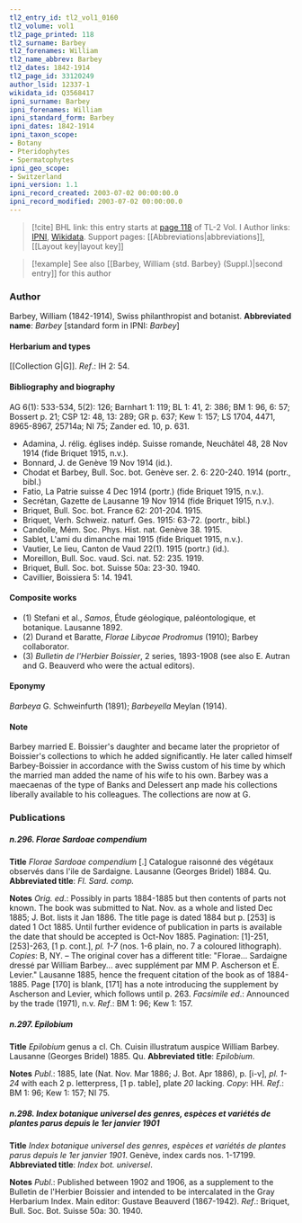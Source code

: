 ```yaml
---
tl2_entry_id: tl2_vol1_0160
tl2_volume: vol1
tl2_page_printed: 118
tl2_surname: Barbey
tl2_forenames: William
tl2_name_abbrev: Barbey
tl2_dates: 1842-1914
tl2_page_id: 33120249
author_lsid: 12337-1
wikidata_id: Q3568417
ipni_surname: Barbey
ipni_forenames: William
ipni_standard_form: Barbey
ipni_dates: 1842-1914
ipni_taxon_scope: 
- Botany
- Pteridophytes
- Spermatophytes
ipni_geo_scope: 
- Switzerland
ipni_version: 1.1
ipni_record_created: 2003-07-02 00:00:00.0
ipni_record_modified: 2003-07-02 00:00:00.0
---
```


> [!cite] BHL link: this entry starts at [page 118](https://www.biodiversitylibrary.org/page/33120249) of TL-2 Vol. I
> Author links: [IPNI](https://www.ipni.org/a/12337-1), [Wikidata](https://www.wikidata.org/wiki/Q3568417). Support pages: [[Abbreviations|abbreviations]], [[Layout key|layout key]]

> [!example] See also [[Barbey, William {std. Barbey} (Suppl.)|second entry]] for this author

### Author

Barbey, William (1842-1914), Swiss philanthropist and botanist. 
**Abbreviated name**: *Barbey* \[standard form in IPNI: *Barbey*\]

#### Herbarium and types

[[Collection G|G]].
*Ref*.: IH 2: 54.

#### Bibliography and biography

AG 6(1): 533-534, 5(2): 126; Barnhart 1: 119; BL 1: 41, 2: 386; BM 1: 96, 6: 57; Bossert p. 21; CSP 12: 48, 13: 289; GR p. 637; Kew 1: 157; LS 1704, 4471, 8965-8967, 25714a; NI 75; Zander ed. 10, p. 631.
- Adamina, J. rélig. églises indép. Suisse romande, Neuchâtel 48, 28 Nov 1914 (fide Briquet 1915, n.v.).
- Bonnard, J. de Genève 19 Nov 1914 (id.).
- Chodat et Barbey, Bull. Soc. bot. Genève ser. 2. 6: 220-240. 1914 (portr., bibl.)
- Fatio, La Patrie suisse 4 Dec 1914 (portr.) (fide Briquet 1915, n.v.).
- Secrétan, Gazette de Lausanne 19 Nov 1914 (fide Briquet 1915, n.v.).
- Briquet, Bull. Soc. bot. France 62: 201-204. 1915.
- Briquet, Verh. Schweiz. naturf. Ges. 1915: 63-72. (portr., bibl.)
- Candolle, Mém. Soc. Phys. Hist. nat. Genève 38. 1915.
- Sablet, L'ami du dimanche mai 1915 (fide Briquet 1915, n.v.).
- Vautier, Le lieu, Canton de Vaud 22(1). 1915 (portr.) (id.).
- Moreillon, Bull. Soc. vaud. Sci. nat. 52: 235. 1919.
- Briquet, Bull. Soc. bot. Suisse 50a: 23-30. 1940.
- Cavillier, Boissiera 5: 14. 1941.

#### Composite works

- (1) Stefani et al., *Samos*, Étude géologique, paléontologique, et botanique. Lausanne 1892.
- (2) Durand et Baratte, *Florae Libycae Prodromus* (1910); Barbey collaborator.
- (3) *Bulletin de l'Herbier Boissier*, 2 series, 1893-1908 (see also E. Autran and G. Beauverd who were the actual editors).

#### Eponymy

*Barbeya* G. Schweinfurth (1891); *Barbeyella* Meylan (1914).

#### Note

Barbey married E. Boissier's daughter and became later the proprietor of Boissier's collections to which he added significantly. He later called himself Barbey-Boissier in accordance with the Swiss custom of his time by which the married man added the name of his wife to his own. Barbey was a maecaenas of the type of Banks and Delessert anp made his collections liberally available to his colleagues. The collections are now at G.

### Publications

##### n.296. Florae Sardoae compendium

**Title**
*Florae Sardoae compendium* \[.\] Catalogue raisonné des végétaux observés dans l'ile de Sardaigne. Lausanne (Georges Bridel) 1884. Qu.
**Abbreviated title**: *Fl. Sard. comp.*

**Notes**
*Orig. ed*.: Possibly in parts 1884-1885 but then contents of parts not known. The book was submitted to Nat. Nov. as a whole and listed Dec 1885; J. Bot. lists it Jan 1886. The title page is dated 1884 but p. \[253\] is dated 1 Oct 1885. Until further evidence of publication in parts is available the date that should be accepted is Oct-Nov 1885. Pagination: \[1\]-251, \[253\]-263, \[1 p. cont.\], *pl. 1-7* (nos. 1-6 plain, no. 7 a coloured lithograph). *Copies*: B, NY. – The original cover has a different title: "Florae... Sardaigne dressé par William Barbey... avec supplément par MM P. Ascherson et E. Levier." Lausanne 1885, hence the frequent citation of the book as of 1884-1885. Page \[170\] is blank, \[171\] has a note introducing the supplement by Ascherson and Levier, which follows until p. 263.
*Facsimile ed*.: Announced by the trade (1971), n.v.
*Ref*.: BM 1: 96; Kew 1: 157.

##### n.297. Epilobium

**Title**
*Epilobium* genus a cl. Ch. Cuisin illustratum auspice William Barbey. Lausanne (Georges Bridel) 1885. Qu.
**Abbreviated title**: *Epilobium*.

**Notes**
*Publ*.: 1885, late (Nat. Nov. Mar 1886; J. Bot. Apr 1886), p. \[i-v\], *pl. 1-24* with each 2 p. letterpress, \[1 p. table\], plate *20* lacking. *Copy*: HH.
*Ref*.: BM 1: 96; Kew 1: 157; NI 75.

##### n.298. Index botanique universel des genres, espèces et variétés de plantes parus depuis le 1er janvier 1901

**Title**
*Index botanique universel des genres, espèces et variétés de plantes parus depuis le 1er janvier 1901*. Genève, index cards nos. 1-17199.
**Abbreviated title**: *Index bot. universel*.

**Notes**
*Publ*.: Published between 1902 and 1906, as a supplement to the Bulletin de l'Herbier Boissier and intended to be intercalated in the Gray Herbarium Index. Main editor: Gustave Beauverd (1867-1942).
*Ref*.: Briquet, Bull. Soc. Bot. Suisse 50a: 30. 1940.

